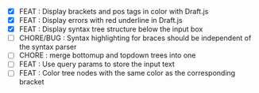 - [x] FEAT : Display brackets and pos tags in color with Draft.js
- [x] FEAT : Display errors with red underline in Draft.js
- [x] FEAT : Display syntax tree structure below the input box
- [ ] CHORE/BUG : Syntax highlighting for braces should be independent of the syntax parser
- [ ] CHORE : merge bottomup and topdown trees into one
- [ ] FEAT : Use query params to store the input text
- [ ] FEAT : Color tree nodes with the same color as the corresponding bracket
